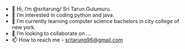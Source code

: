 - 👋 Hi, I’m @sritarung/ Sri Tarun Gulumuru.
- 👀 I’m interested in coding python and java.
- 🌱 I’m currently learning computer science bachelors in city college of new york.
- 💞️ I’m looking to collaborate on ...
- 📫 How to reach me - sritarung96@gmail.com 

<!---
sritarung/sritarung is a ✨ special ✨ repository because its `README.md` (this file) appears on your GitHub profile.
You can click the Preview link to take a look at your changes.
--->
